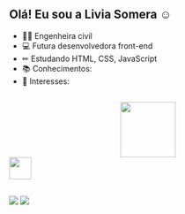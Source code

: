 ## Olá! Eu sou a Livia Somera ☺
- 👷‍♀️ Engenheira civil
- 💻 Futura desenvolvedora front-end
- ✏ Estudando HTML, CSS, JavaScript
- 📚 Conhecimentos:
- 🎨 Interesses: 

##

<div align="center">
  <a href="https://github.com/rafaballerini">  
  <img height="100em" src="https://github-readme-stats.vercel.app/api/top-langs/?username=livia-somera&layout=compact&langs_count=7&theme=dracula"/>
</div>

<div>
  <img align="center" height="40" width="40" src="https://cdn.jsdelivr.net/gh/devicons/devicon/icons/html5/html5-original.svg">
  </div>

##
<div>
  <a href="https://www.linkedin.com/in/liviasomera/" target="_blank"><img src="https://img.shields.io/badge/LinkedIn-0077B5?style=for-the-badge&logo=linkedin&logoColor=white" target="_blank"></a>
  <a href = "liviafabrin.somera@gmail.com"><img src="https://img.shields.io/badge/Gmail-D14836?style=for-the-badge&logo=gmail&logoColor=white" target="_blank"></a>
</div>
